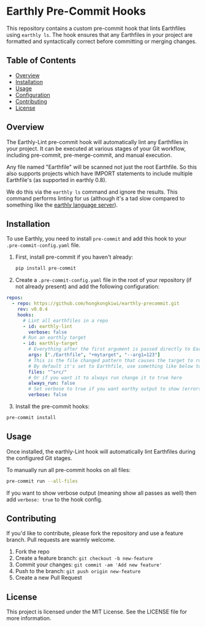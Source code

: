 # Earthly Pre-Commit Hooks

This repository contains a custom pre-commit hook that lints Earthfiles using `earthly ls`. The hook ensures that any Earthfiles in your project are formatted and syntactically correct before committing or merging changes.

## Table of Contents
- [Overview](#overview)
- [Installation](#installation)
- [Usage](#usage)
- [Configuration](#configuration)
- [Contributing](#contributing)
- [License](#license)

## Overview

The Earthly-Lint pre-commit hook will automatically lint any Earthfiles in your project. It can be executed at various stages of your Git workflow, including pre-commit, pre-merge-commit, and manual execution.

Any file named "Earthfile" will be scanned not just the root Earthfile. So this also supports projects which have IMPORT statements to include multiple Earthfile's (as supported in earthly 0.8).

We do this via the `earthly ls` command and ignore the results. This command performs linting for us (although it's a tad slow compared to something like the [earthly language server](https://github.com/glehmann/earthlyls)).

## Installation

To use Earthly, you need to install `pre-commit` and add this hook to your `.pre-commit-config.yaml` file.

1. First, install pre-commit if you haven't already:

    ```sh
    pip install pre-commit
    ```

2. Create a `.pre-commit-config.yaml` file in the root of your repository (if not already present) and add the following configuration:

```yaml
repos:
  - repo: https://github.com/hongkongkiwi/earthly-precommit.git
    rev: v0.0.4
    hooks:
      # Lint all earthfiles in a repo
      - id: earthly-lint
        verbose: false
      # Run an earthly target
      - id: earthly-target
        # Everything after the first argument is passed directly to Earthly
        args: ["./Earthfile", "+mytarget", "--arg1=123"]
        # This is the file changed pattern that causes the target to run
        # By default it's set to Earthfile, use something like below to target a particular directory
        files: "^src/"
        # Or if you want it to always run change it to true here
        always_run: false
        # Set verbose to true if you want earthy output to show (errors always show) 
        verbose: false
```

3. Install the pre-commit hooks:

```sh
pre-commit install
```

## Usage

Once installed, the earthly-Lint hook will automatically lint Earthfiles during the configured Git stages.

To manually run all pre-commit hooks on all files:

```sh
pre-commit run --all-files
```

If you want to show verbose output (meaning show all passes as well) then add `verbose: true` to the hook config.


## Contributing

If you'd like to contribute, please fork the repository and use a feature branch. Pull requests are warmly welcome.

1. Fork the repo
2. Create a feature branch: `git checkout -b new-feature`
3. Commit your changes: `git commit -am 'Add new feature'`
4. Push to the branch: `git push origin new-feature`
5. Create a new Pull Request

## License

This project is licensed under the MIT License. See the LICENSE file for more information.
